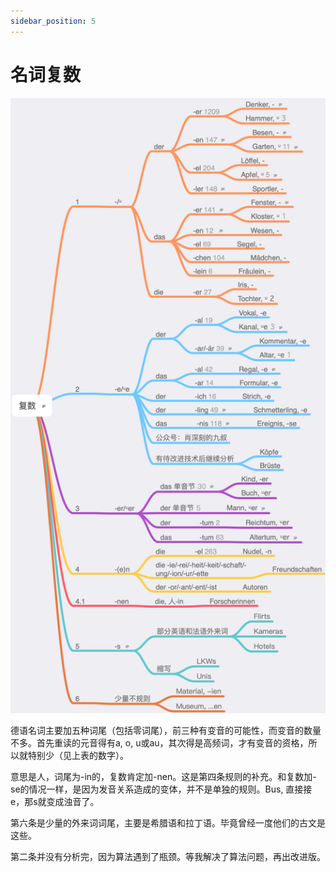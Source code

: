 ```yaml
---
sidebar_position: 5
---
```


# 名词复数

![](./img/名词复数.png)

德语名词主要加五种词尾（包括零词尾），前三种有变音的可能性，而变音的数量不多。首先重读的元音得有a, o, u或au，其次得是高频词，才有变音的资格，所以就特别少（见上表的数字）。

意思是人，词尾为-in的，复数肯定加-nen。这是第四条规则的补充。和复数加-se的情况一样，是因为发音关系造成的变体，并不是单独的规则。Bus, 直接接e，那s就变成浊音了。

第六条是少量的外来词词尾，主要是希腊语和拉丁语。毕竟曾经一度他们的古文是这些。

第二条并没有分析完，因为算法遇到了瓶颈。等我解决了算法问题，再出改进版。
